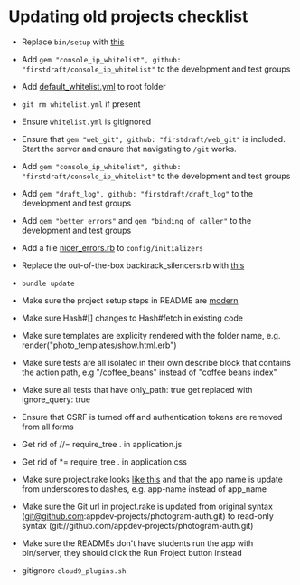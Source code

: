 # Updating old projects checklist

 - Replace `bin/setup` with [this](https://github.com/firstdraft/appdev_template/blob/master/files/setup)
 - Add `gem "console_ip_whitelist", github: "firstdraft/console_ip_whitelist"` to the development and test groups
 - Add [default_whitelist.yml](https://github.com/firstdraft-projects/catalog/blob/master/whitelist.yml) to root folder
 - `git rm whitelist.yml` if present
 - Ensure `whitelist.yml` is gitignored
 - Ensure that `gem "web_git", github: "firstdraft/web_git"` is included. Start the server and ensure that navigating to `/git` works.
 - Add `gem "console_ip_whitelist", github: "firstdraft/console_ip_whitelist"` to the development and test groups
 - Add `gem "draft_log", github: "firstdraft/draft_log"` to the development and test groups
 - Add `gem "better_errors"` and `gem "binding_of_caller"` to the development and test groups
 - Add a file [nicer_errors.rb](https://github.com/firstdraft/appdev_template/blob/master/files/nicer_errors.rb) to `config/initializers`
 - Replace the out-of-the-box backtrack_silencers.rb with [this](https://github.com/firstdraft/appdev_template/blob/master/template.rb#L227)
 - `bundle update`
 - Make sure the project setup steps in README are [modern](https://github.com/firstdraft/appdev_template/blob/master/files/README.md)

 - Make sure Hash#[] changes to Hash#fetch in existing code
 - Make sure templates are explicity rendered with the folder name, e.g. render("photo_templates/show.html.erb")
 - Make sure tests are all isolated in their own describe block that contains the action path, e.g "/coffee_beans" instead of "coffee beans index"
 - Make sure all tests that have only_path: true get replaced with ignore_query: true
 - Ensure that CSRF is turned off and authentication tokens are removed from all forms
 - Get rid of //= require_tree . in application.js
 - Get rid of *= require_tree . in application.css
 - Make sure project.rake looks [like this](https://github.com/firstdraft/appdev_template/blob/master/files/project.rake) and that the app name is update from underscores to dashes, e.g. app-name instead of app_name

 - Make sure the Git url in project.rake is updated from original syntax (git@github.com:appdev-projects/photogram-auth.git) to read-only syntax (git://github.com/appdev-projects/photogram-auth.git)
 - Make sure the READMEs don't have students run the app with bin/server, they should click the Run Project button instead
 
 - gitignore `cloud9_plugins.sh`